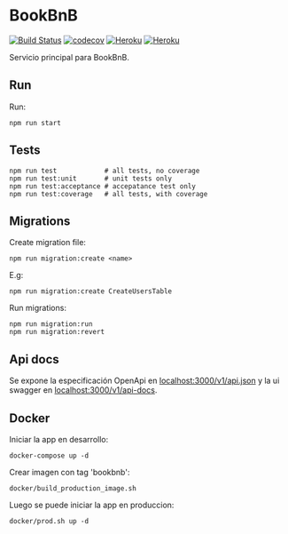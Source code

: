 # BookBnB

[![Build Status](https://travis-ci.com/BookBnB/core.svg?branch=master)](https://travis-ci.com/BookBnB/core)
[![codecov](https://codecov.io/gh/BookBnB/core/branch/master/graph/badge.svg?token=3HYQW6VBPY)](https://codecov.io/gh/BookBnB/core)
[![Heroku](https://img.shields.io/badge/heroku-production-green.svg)](https://bookbnb-master.herokuapp.com/)
[![Heroku](https://img.shields.io/badge/heroku-develop-green.svg)](https://bookbnb-develop.herokuapp.com/)

Servicio principal para BookBnB.

## Run

Run:

```
npm run start
```

## Tests

```
npm run test			# all tests, no coverage
npm run test:unit		# unit tests only
npm run test:acceptance # accepatance test only
npm run test:coverage	# all tests, with coverage
```

## Migrations

Create migration file:

```
npm run migration:create <name>
```

E.g:

```
npm run migration:create CreateUsersTable
```

Run migrations:

```
npm run migration:run
npm run migration:revert
```

## Api docs

Se expone la especificación OpenApi en [localhost:3000/v1/api.json](http://localhost:3000/v1/api.json) y la ui swagger en [localhost:3000/v1/api-docs](http://localhost:3000/v1/api-docs/).

## Docker

Iniciar la app en desarrollo:

```
docker-compose up -d
```

Crear imagen con tag 'bookbnb':

```
docker/build_production_image.sh
```

Luego se puede iniciar la app en produccion:

```
docker/prod.sh up -d
```
